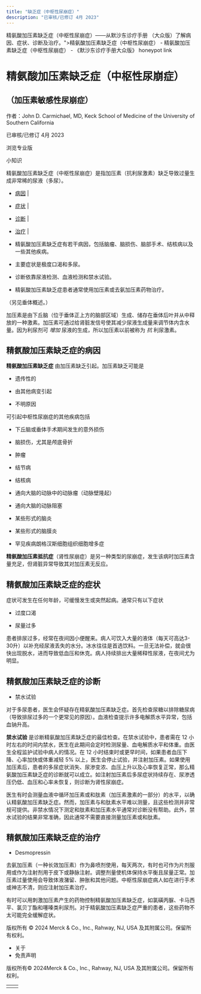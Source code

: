 ```yaml
---
title: "缺乏症（中枢性尿崩症）"
description: "已审核/已修订 4月 2023"
---
```


﻿精氨酸加压素缺乏症（中枢性尿崩症）——从默沙东诊疗手册 （大众版）了解病因、症状、诊断及治疗。">精氨酸加压素缺乏症（中枢性尿崩症） \- 精氨酸加压素缺乏症（中枢性尿崩症） \- 《默沙东诊疗手册大众版》 honeypot link

# 精氨酸加压素缺乏症（中枢性尿崩症）

## （加压素敏感性尿崩症）

作者：John D. Carmichael, MD, Keck School of Medicine of the University of Southern
California

已审核/已修订 4月 2023

浏览专业版

小知识

精氨酸加压素缺乏症（中枢性尿崩症）是指加压素（抗利尿激素）缺乏导致过量生成非常稀的尿液（多尿）。

- [病因](#病因_v771680_zh) \|
- [症状](#症状_v771688_zh) \|
- [诊断](#诊断_v27731673_zh) \|
- [治疗](#治疗_v771699_zh) \|

- 精氨酸加压素缺乏症有若干病因，包括脑瘤、脑损伤、脑部手术、结核病以及一些其他疾病。

- 主要症状是极度口渴和多尿。

- 诊断依靠尿液检测、血液检测和禁水试验。

- 精氨酸加压素缺乏症患者通常使用加压素或去氨加压素药物治疗。


（另见垂体概述。）

加压素是由下丘脑（位于垂体正上方的脑部区域）生成、储存在垂体后叶并从中释放的一种激素。加压素可通过给肾脏发信号使其减少尿液生成量来调节体内含水量。因为利尿剂可 _增加_ 尿液的生成，所以加压素以前被称为 _抗_ 利尿激素。

## 精氨酸加压素缺乏症的病因

**精氨酸加压素缺乏症** 由加压素缺乏引起。加压素缺乏可能是

- 遗传性的

- 由其他病变引起

- 不明原因


可引起中枢性尿崩症的其他疾病包括

- 下丘脑或垂体手术期间发生的意外损伤

- 脑损伤，尤其是颅底骨折

- 肿瘤

- 结节病

- 结核病

- 通向大脑的动脉中的动脉瘤（动脉壁隆起）

- 通向大脑的动脉阻塞

- 某些形式的脑炎

- 某些形式的脑膜炎

- 罕见疾病朗格汉斯细胞组织细胞增多症


**精氨酸加压素抵抗症**（肾性尿崩症）是另一种类型的尿崩症，发生该病时加压素含量充足，但肾脏异常导致其对加压素无反应。

## 精氨酸加压素缺乏症的症状

症状可发生在任何年龄，可缓慢发生或突然起病。通常只有以下症状

- 过度口渴

- 尿量过多


患者排尿过多，经常在夜间因小便醒来。病人可饮入大量的液体（每天可高达3-30升）以补充经尿液丢失的水分。冰水往往是首选饮料。一旦无法补偿，就会很快出现脱水，进而导致低血压和休克。病人持续排出大量稀释性尿液，在夜间尤为明显。

## 精氨酸加压素缺乏症的诊断

- 禁水试验


对于多尿患者，医生会怀疑存在精氨酸加压素缺乏症。首先检查尿糖以排除糖尿病（导致排尿过多的一个更常见的原因）。血液检查提示许多电解质水平异常，包括血钠升高。

**禁水试验** 是诊断精氨酸加压素缺乏症的最佳检查。在禁水试验中，患者需在 12 小时左右的时间内禁水，医生在此期间会定时检测尿量、血电解质水平和体重。由医生全程监护试验中病人的情况。在 12 小时结束时或更早时间，如果患者血压下降、心率加快或体重减轻 5% 以上，医生会停止试验，并注射加压素。如果使用加压素后，患者的多尿症状消失、尿渗变浓、血压上升以及心率恢复正常，那么精氨酸加压素缺乏症的诊断就可以成立。如注射加压素后多尿症状持续存在、尿渗透压仍低、血压和心率未恢复，则诊断为肾性尿崩症。

医生有时会测量血液中循环加压素或和肽素（加压素激素的一部分）的水平，以确认精氨酸加压素缺乏症。然而，加压素与和肽素水平难以测量，且这些检测并非常规可提供。非禁水情况下测定和肽素和加压素水平通常对诊断没有帮助。此外，禁水试验的结果非常准确，因此通常不需要直接测量加压素或和肽素。

## 精氨酸加压素缺乏症的治疗

- Desmopressin


去氨加压素（一种长效加压素）作为鼻喷剂使用，每天两次，有时也可作为片剂服用或作为注射剂用于皮下或静脉注射。调整剂量使机体保持水平衡且尿量正常。加压素过量使用会导致体液潴留、肿胀和其他问题。中枢性尿崩症病人如在进行手术或神志不清，则应注射加压素治疗。

有时可以用刺激加压素产生的药物控制精氨酸加压素缺乏症，如氯磺丙脲、卡马西平、氯贝丁酯和噻嗪类利尿剂。对于精氨酸加压素缺乏症严重的患者，这些药物不太可能完全缓解症状。



版权所有 © 2024
Merck & Co., Inc., Rahway, NJ, USA 及其附属公司。保留所有权利。

- 关于
- 免责声明

版权所有© 2024Merck & Co., Inc., Rahway, NJ, USA 及其附属公司。保留所有权利。

|     |     |
| --- | --- |
|  |  |